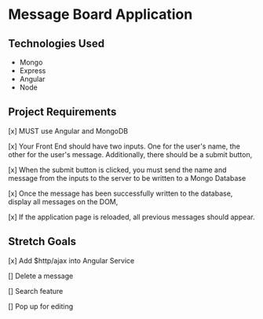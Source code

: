 # Message Board Application

## Technologies Used
- Mongo
- Express
- Angular
- Node

## Project Requirements

[x] MUST use Angular and MongoDB

[x] Your Front End should have two inputs. One for the user's name, the other for the user's message. Additionally, there should be a submit button,

[x] When the submit button is clicked, you must send the name and message from the inputs to the server to be written to a Mongo Database

[x] Once the message has been successfully written to the database, display all messages on the DOM,

[x] If the application page is reloaded, all previous messages should appear.

## Stretch Goals

[x] Add $http/ajax into Angular Service

[] Delete a message

[] Search feature

[] Pop up for editing